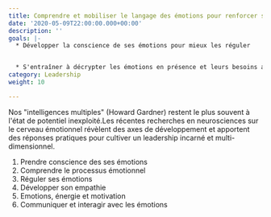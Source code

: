 ```yaml
---
title: Comprendre et mobiliser le langage des émotions pour renforcer son leadership
date: '2020-05-09T22:00:00.000+00:00'
description: ''
goals: |-
  * Développer la conscience de ses émotions pour mieux les réguler


  * S'entraîner à décrypter les émotions en présence et leurs besoins associés pour gagner en souplesse et en fluidité dans ses interactions
category: Leadership
weight: 10

---
```

Nos "intelligences multiples" (Howard Gardner) restent le plus souvent à l'état de potentiel inexploité.Les récentes recherches en neurosciences sur le cerveau émotionnel révèlent des axes de développement et apportent des réponses pratiques pour cultiver un leadership incarné et multi-dimensionnel.

1. Prendre conscience des ses émotions
2. Comprendre le processus émotionnel
3. Réguler ses émotions
4. Développer son empathie
5. Emotions, énergie et motivation
6. Communiquer et interagir avec les émotions